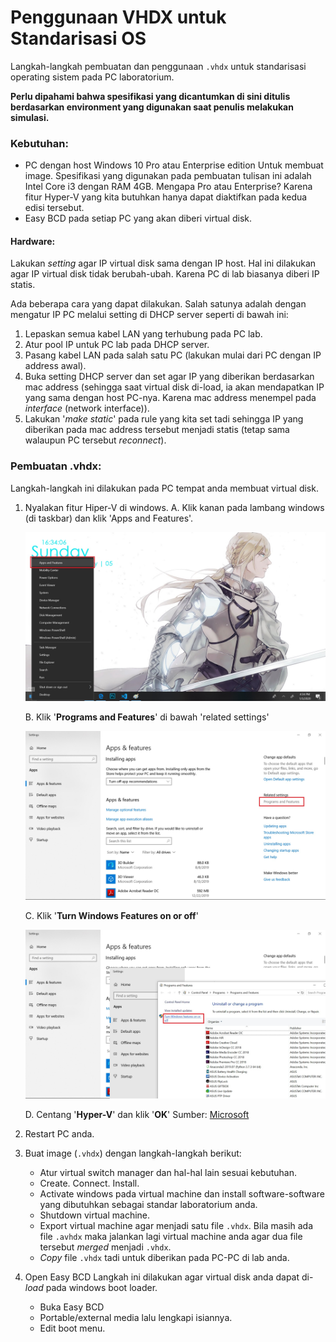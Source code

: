 # Penggunaan VHDX untuk Standarisasi OS
Langkah-langkah pembuatan dan penggunaan `.vhdx` untuk standarisasi operating sistem pada PC laboratorium.

**Perlu dipahami bahwa spesifikasi yang dicantumkan di sini ditulis berdasarkan environment yang digunakan saat penulis melakukan simulasi.**

### Kebutuhan:
+ PC dengan host Windows 10 Pro atau Enterprise edition
    Untuk membuat image. Spesifikasi yang digunakan pada pembuatan tulisan ini adalah Intel Core i3 dengan RAM 4GB. Mengapa Pro atau Enterprise? Karena fitur Hyper-V yang kita butuhkan hanya dapat diaktifkan pada kedua edisi tersebut.
+ Easy BCD pada setiap PC yang akan diberi virtual disk.

#### Hardware:
Lakukan _setting_ agar IP virtual disk sama dengan IP host. Hal ini dilakukan agar IP virtual disk tidak berubah-ubah. Karena PC di lab biasanya diberi IP statis.

Ada beberapa cara yang dapat dilakukan. Salah satunya adalah dengan mengatur IP PC melalui setting di DHCP server seperti di bawah ini:
1. Lepaskan semua kabel LAN yang terhubung pada PC lab.
2. Atur pool IP untuk PC lab pada DHCP server.
3. Pasang kabel LAN pada salah satu PC (lakukan mulai dari PC dengan IP address awal).
4. Buka setting DHCP server dan set agar IP yang diberikan berdasarkan mac address (sehingga saat virtual disk di-load, ia akan mendapatkan IP yang sama dengan host PC-nya. Karena mac address menempel pada _interface_  (network interface)).
5. Lakukan '_make static_' pada rule yang kita set tadi sehingga IP yang diberikan pada mac address tersebut menjadi statis (tetap sama walaupun PC tersebut _reconnect_).

### Pembuatan .vhdx:
Langkah-langkah ini dilakukan pada PC tempat anda membuat virtual disk.
1. Nyalakan fitur Hiper-V di windows.
    A. Klik kanan pada lambang windows (di taskbar) dan klik 'Apps and Features'.

    ![turn on hyper-v 1](images/hyperv1_baru.jpg)

    B. Klik '**Programs and Features**' di bawah 'related settings'

    ![turn on hyper-v 2](images/hyperv2.jpg)

    C. Klik '**Turn Windows Features on or off**'

    ![turn on hyper-v 3](images/hyperv3.jpg)

    D. Centang '**Hyper-V**' dan klik '**OK**'
    Sumber: [Microsoft](https://docs.microsoft.com/en-us/virtualization/hyper-v-on-windows/quick-start/enable-hyper-v)
2. Restart PC anda.
3. Buat image (`.vhdx`) dengan langkah-langkah berikut:
    + Atur virtual switch manager dan hal-hal lain sesuai kebutuhan.
    + Create. Connect. Install.
    + Activate windows pada virtual machine dan install software-software yang dibutuhkan sebagai standar laboratorium anda.
    + Shutdown virtual machine.
    + Export virtual machine agar menjadi satu file `.vhdx`. Bila masih ada file `.avhdx` maka jalankan lagi virtual machine anda agar dua file tersebut _merged_ menjadi `.vhdx`.
    + _Copy_ file `.vhdx` tadi untuk diberikan pada PC-PC di lab anda.
3. Open Easy BCD
    Langkah ini dilakukan agar virtual disk anda dapat di-_load_ pada windows boot loader.
    + Buka Easy BCD
    + Portable/external media lalu lengkapi isiannya.
    + Edit boot menu.
